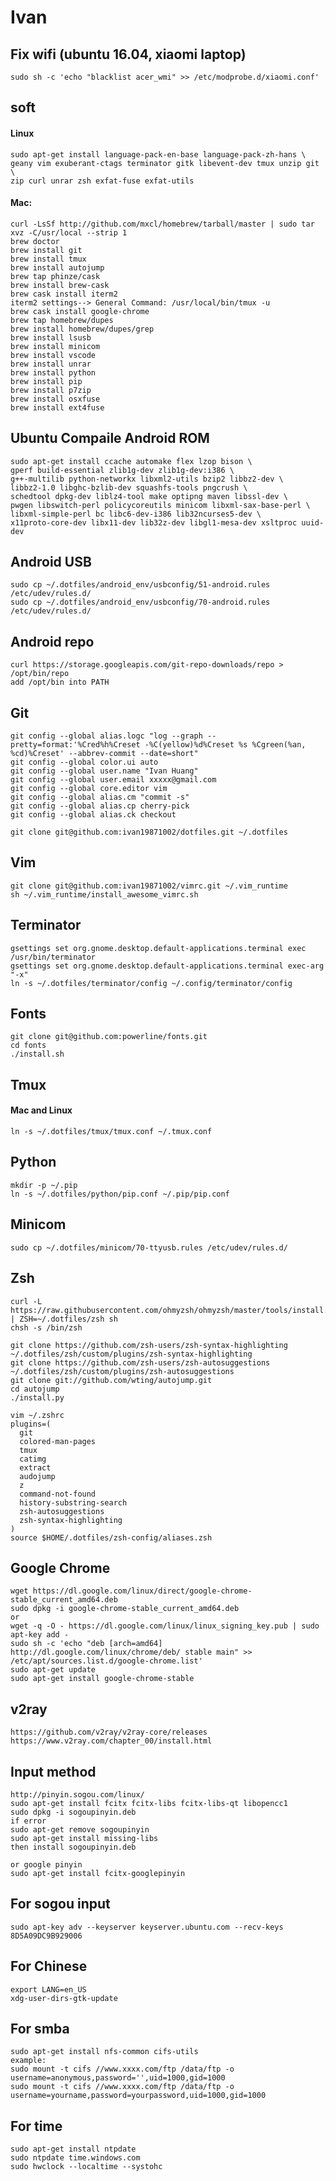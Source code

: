 # Ivan 

## Fix wifi (ubuntu 16.04, xiaomi laptop)
    sudo sh -c 'echo "blacklist acer_wmi" >> /etc/modprobe.d/xiaomi.conf'

## soft
#### Linux
    sudo apt-get install language-pack-en-base language-pack-zh-hans \
    geany vim exuberant-ctags terminator gitk libevent-dev tmux unzip git \
    zip curl unrar zsh exfat-fuse exfat-utils

#### Mac:
    curl -LsSf http://github.com/mxcl/homebrew/tarball/master | sudo tar xvz -C/usr/local --strip 1
    brew doctor
    brew install git
    brew install tmux
    brew install autojump
    brew tap phinze/cask
    brew install brew-cask
    brew cask install iterm2
    iterm2 settings--> General Command: /usr/local/bin/tmux -u
    brew cask install google-chrome
    brew tap homebrew/dupes
    brew install homebrew/dupes/grep
    brew install lsusb
    brew install minicom
    brew install vscode
    brew install unrar
    brew install python
    brew install pip
    brew install p7zip
    brew install osxfuse
    brew install ext4fuse

## Ubuntu  Compaile Android ROM
    sudo apt-get install ccache automake flex lzop bison \
    gperf build-essential zlib1g-dev zlib1g-dev:i386 \
    g++-multilib python-networkx libxml2-utils bzip2 libbz2-dev \
    libbz2-1.0 libghc-bzlib-dev squashfs-tools pngcrush \
    schedtool dpkg-dev liblz4-tool make optipng maven libssl-dev \
    pwgen libswitch-perl policycoreutils minicom libxml-sax-base-perl \
    libxml-simple-perl bc libc6-dev-i386 lib32ncurses5-dev \
    x11proto-core-dev libx11-dev lib32z-dev libgl1-mesa-dev xsltproc uuid-dev

## Android USB
    sudo cp ~/.dotfiles/android_env/usbconfig/51-android.rules /etc/udev/rules.d/
    sudo cp ~/.dotfiles/android_env/usbconfig/70-android.rules /etc/udev/rules.d/

## Android repo
    curl https://storage.googleapis.com/git-repo-downloads/repo > /opt/bin/repo
    add /opt/bin into PATH

## Git
    git config --global alias.logc "log --graph --pretty=format:'%Cred%h%Creset -%C(yellow)%d%Creset %s %Cgreen(%an, %cd)%Creset' --abbrev-commit --date=short"
    git config --global color.ui auto
    git config --global user.name "Ivan Huang"
    git config --global user.email xxxxx@gmail.com
    git config --global core.editor vim
    git config --global alias.cm "commit -s"
    git config --global alias.cp cherry-pick
    git config --global alias.ck checkout

    git clone git@github.com:ivan19871002/dotfiles.git ~/.dotfiles

## Vim
    git clone git@github.com:ivan19871002/vimrc.git ~/.vim_runtime
    sh ~/.vim_runtime/install_awesome_vimrc.sh

## Terminator
    gsettings set org.gnome.desktop.default-applications.terminal exec   /usr/bin/terminator
    gsettings set org.gnome.desktop.default-applications.terminal exec-arg "-x"
    ln -s ~/.dotfiles/terminator/config ~/.config/terminator/config

## Fonts
    git clone git@github.com:powerline/fonts.git
    cd fonts
    ./install.sh

## Tmux
#### Mac and Linux
    ln -s ~/.dotfiles/tmux/tmux.conf ~/.tmux.conf

## Python
    mkdir -p ~/.pip
    ln -s ~/.dotfiles/python/pip.conf ~/.pip/pip.conf

## Minicom
    sudo cp ~/.dotfiles/minicom/70-ttyusb.rules /etc/udev/rules.d/

## Zsh
    curl -L https://raw.githubusercontent.com/ohmyzsh/ohmyzsh/master/tools/install.sh | ZSH=~/.dotfiles/zsh sh
    chsh -s /bin/zsh

    git clone https://github.com/zsh-users/zsh-syntax-highlighting ~/.dotfiles/zsh/custom/plugins/zsh-syntax-highlighting
    git clone https://github.com/zsh-users/zsh-autosuggestions ~/.dotfiles/zsh/custom/plugins/zsh-autosuggestions
    git clone git://github.com/wting/autojump.git
    cd autojump
    ./install.py

    vim ~/.zshrc
    plugins=(
      git
      colored-man-pages
      tmux
      catimg
      extract
      audojump
      z
      command-not-found
      history-substring-search
      zsh-autosuggestions
      zsh-syntax-highlighting
    )
    source $HOME/.dotfiles/zsh-config/aliases.zsh

## Google Chrome
    wget https://dl.google.com/linux/direct/google-chrome-stable_current_amd64.deb
    sudo dpkg -i google-chrome-stable_current_amd64.deb
    or
    wget -q -O - https://dl.google.com/linux/linux_signing_key.pub | sudo apt-key add -
    sudo sh -c 'echo "deb [arch=amd64] http://dl.google.com/linux/chrome/deb/ stable main" >> /etc/apt/sources.list.d/google-chrome.list'
    sudo apt-get update
    sudo apt-get install google-chrome-stable

## v2ray
    https://github.com/v2ray/v2ray-core/releases
    https://www.v2ray.com/chapter_00/install.html

## Input method
    http://pinyin.sogou.com/linux/
    sudo apt-get install fcitx fcitx-libs fcitx-libs-qt libopencc1
    sudo dpkg -i sogoupinyin.deb
    if error
    sudo apt-get remove sogoupinyin
    sudo apt-get install missing-libs
    then install sogoupinyin.deb

    or google pinyin
    sudo apt-get install fcitx-googlepinyin

## For sogou input
    sudo apt-key adv --keyserver keyserver.ubuntu.com --recv-keys 8D5A09DC9B929006

## For Chinese
    export LANG=en_US
    xdg-user-dirs-gtk-update

## For smba
    sudo apt-get install nfs-common cifs-utils
    example:
    sudo mount -t cifs //www.xxxx.com/ftp /data/ftp -o username=anonymous,password='',uid=1000,gid=1000
    sudo mount -t cifs //www.xxxx.com/ftp /data/ftp -o username=yourname,password=yourpassword,uid=1000,gid=1000
## For time
    sudo apt-get install ntpdate
    sudo ntpdate time.windows.com
    sudo hwclock --localtime --systohc

